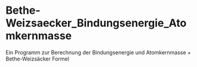 # Bethe-Weizsaecker_Bindungsenergie_Atomkernmasse
Ein Programm zur Berechnung der Bindungsenergie und Atomkernmasse + Bethe-Weizsäcker Formel
